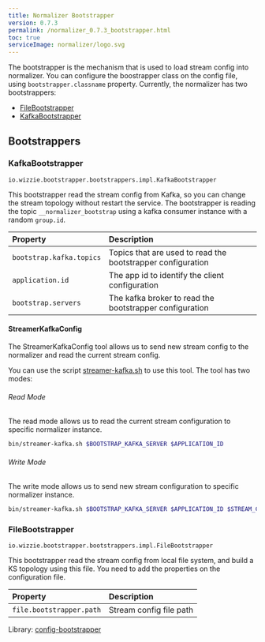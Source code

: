 ```yaml
---
title: Normalizer Bootstrapper
version: 0.7.3
permalink: /normalizer_0.7.3_bootstrapper.html
toc: true
serviceImage: normalizer/logo.svg
---
```


The bootstrapper is the mechanism that is used to load stream config into normalizer. You can configure the boostrapper class on the config file, using `bootstrapper.classname` property. Currently, the normalizer has two bootstrappers:

* [FileBootstrapper](https://wizzie-io.github.io/normalizer/bootstrapper/file-boostrapper.html)
* [KafkaBootstrapper](https://wizzie-io.github.io/normalizer/bootstrapper/kafka-boostrapper.html)

## Bootstrappers

### KafkaBootstrapper

`io.wizzie.bootstrapper.bootstrappers.impl.KafkaBootstrapper`

This bootstrapper read the stream config from Kafka, so you can change the stream topology without restart the service. The bootstrapper is reading the topic `__normalizer_bootstrap` using a kafka consumer instance with a random `group.id`.

| Property     | Description     |
| :------------- | :-------------  |
| `bootstrap.kafka.topics`      | Topics that are used to read the bootstrapper configuration      |
| `application.id`      | The app id to identify the client configuration      |
| `bootstrap.servers`      | The kafka broker to read the bootstrapper configuration      |

#### StreamerKafkaConfig

The StreamerKafkaConfig tool allows us to send new stream config to the normalizer and read the current stream config.

You can use the script [streamer-kafka.sh](https://github.com/wizzie-io/normalizer/blob/master/bin/streamer-kafka.sh) to use this tool. The tool has two modes:

###### Read Mode

The read mode allows us to read the current stream configuration to specific normalizer instance.

```bash
bin/streamer-kafka.sh $BOOTSTRAP_KAFKA_SERVER $APPLICATION_ID
```

###### Write Mode

The write mode allows us to send new stream configuration to specific normalizer instance.

```bash
bin/streamer-kafka.sh $BOOTSTRAP_KAFKA_SERVER $APPLICATION_ID $STREAM_CONFIG_FILE
```

### FileBootstrapper

`io.wizzie.bootstrapper.bootstrappers.impl.FileBootstrapper`

This bootstrapper read the stream config from local file system, and build a KS topology using this file. You need to add the properties on the configuration file.

| Property     | Description     |
| :------------- | :-------------  |
| `file.bootstrapper.path`      | Stream config file path      |


Library: [config-bootstrapper](https://github.com/wizzie-io/config-bootstrapper)
